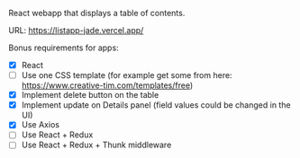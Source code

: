 React webapp that displays a table of contents.  
  
URL: https://listapp-jade.vercel.app/

Bonus requirements for apps:
- [x] React
- [ ] Use one CSS template (for example get some from here: https://www.creative-tim.com/templates/free)
- [x] Implement delete button on the table 
- [x] Implement update on Details panel (field values could be changed in the UI) 
- [x] Use Axios 
- [ ] Use React + Redux 
- [ ] Use React + Redux + Thunk middleware
